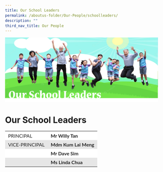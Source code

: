 ```yaml
---
title: Our School Leaders
permalink: /aboutus-folder/Our-People/schoolleaders/
description: ""
third_nav_title: Our People
---
```

![](/images/SchoolLeadersbanner.png)
# Our School Leaders

<table style="box-sizing: inherit; border-collapse: collapse; border-spacing: 0px; width: 776.333px; max-width: 100%; color: rgb(34, 34, 34); font-family: Lato, sans-serif; font-size: 16px; font-style: normal; font-variant-ligatures: normal; font-variant-caps: normal; font-weight: 400; letter-spacing: normal; orphans: 2; text-align: start; text-transform: none; white-space: normal; widows: 2; word-spacing: 0px; -webkit-text-stroke-width: 0px; text-decoration-thickness: initial; text-decoration-style: initial; text-decoration-color: initial;"><tbody style="box-sizing: inherit;"><tr style="box-sizing: inherit; background: rgb(255, 255, 255);"><td class="has-text-align-left" data-align="left" style="box-sizing: inherit; padding: 5px 10px; text-align: left;">PRINCIPAL</td><td style="box-sizing: inherit; padding: 5px 10px;"><strong style="box-sizing: inherit; font-weight: bold;">Mr Willy Tan</strong></td></tr><tr style="box-sizing: inherit; background: rgb(230, 230, 230);"><td class="has-text-align-left" data-align="left" style="box-sizing: inherit; padding: 5px 10px; text-align: left;">VICE-PRINCIPAL</td><td style="box-sizing: inherit; padding: 5px 10px;"><strong style="box-sizing: inherit; font-weight: bold;">Mdm Kum Lai Meng</strong></td></tr><tr style="box-sizing: inherit; background: rgb(255, 255, 255);"><td class="has-text-align-left" data-align="left" style="box-sizing: inherit; padding: 5px 10px; text-align: left;"></td><td style="box-sizing: inherit; padding: 5px 10px;"><strong style="box-sizing: inherit; font-weight: bold;">Mr Dave Sim</strong></td></tr><tr style="box-sizing: inherit; background: rgb(230, 230, 230);"><td class="has-text-align-left" data-align="left" style="box-sizing: inherit; padding: 5px 10px; text-align: left;"></td><td style="box-sizing: inherit; padding: 5px 10px;"><strong style="box-sizing: inherit; font-weight: bold;">Ms Linda Chua</strong></td></tr></tbody></table>